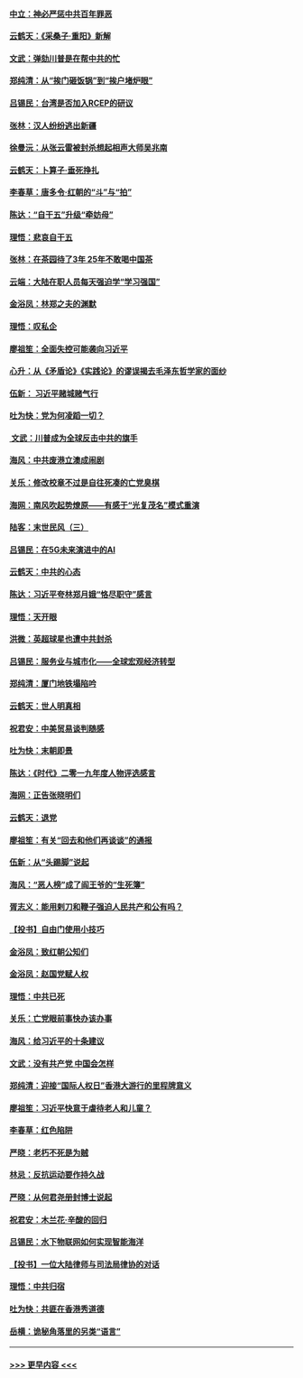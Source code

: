 #### [中立：神必严惩中共百年罪恶](../pages/nsc993/n11744970.md?t=12252111) 
#### [云鹤天：《采桑子‧重阳》新解](../pages/nsc993/n11744948.md?t=12252111) 
#### [文武：弹劾川普是在帮中共的忙](../pages/nsc993/n11744758.md?t=12252111) 
#### [郑纯清：从“挨门砸饭锅”到“挨户堵炉眼”](../pages/nsc993/n11744745.md?t=12252111) 
#### [吕锡民：台湾是否加入RCEP的研议](../pages/nsc993/n11744701.md?t=12252111) 
#### [张林：汉人纷纷逃出新疆](../pages/nsc993/n11743530.md?t=12252111) 
#### [徐曼沅：从张云雷被封杀想起相声大师吴兆南](../pages/nsc993/n11741816.md?t=12252111) 
#### [云鹤天：卜算子‧垂死挣扎](../pages/nsc993/n11739956.md?t=12252111) 
#### [李春草：唐多令‧红朝的“斗”与“拍”](../pages/nsc993/n11739830.md?t=12252111) 
#### [陈达：“自干五”升级“牵妨母”](../pages/nsc993/n11739724.md?t=12252111) 
#### [理悟：悲哀自干五](../pages/nsc993/n11739547.md?t=12252111) 
#### [张林：在茶园待了3年 25年不敢喝中国茶](../pages/nsc993/n11739240.md?t=12252111) 
#### [云端：大陆在职人员每天强迫学“学习强国”](../pages/nsc993/n11738735.md?t=12252111) 
#### [金浴凤：林郑之夫的渊默](../pages/nsc993/n11737735.md?t=12252111) 
#### [理悟：叹私企](../pages/nsc993/n11737715.md?t=12252111) 
#### [廖祖笙：全面失控可能袭向习近平](../pages/nsc993/n11737704.md?t=12252111) 
#### [心升：从《矛盾论》《实践论》的谬误揭去毛泽东哲学家的面纱](../pages/nsc993/n11736962.md?t=12252111) 
#### [伍新： 习近平赌城赌气行](../pages/nsc993/n11736929.md?t=12252111) 
#### [吐为快：党为何凌蹈一切？](../pages/nsc993/n11736915.md?t=12252111) 
#### [ 文武：川普成为全球反击中共的旗手](../pages/nsc993/n11736882.md?t=12252111) 
#### [海风：中共废港立澳成闹剧](../pages/nsc993/n11735857.md?t=12252111) 
#### [关乐：修改校章不过是自往死凑的亡党臭棋](../pages/nsc993/n11735097.md?t=12252111) 
#### [海网：南风吹起势燎原——有感于“光复茂名”模式重演](../pages/nsc993/n11732308.md?t=12252111) 
#### [陆客：末世民风（三）](../pages/nsc993/n11732211.md?t=12252111) 
#### [吕锡民：在5G未来演进中的AI](../pages/nsc993/n11730010.md?t=12252111) 
#### [云鹤天：中共的心态](../pages/nsc993/n11729906.md?t=12252111) 
#### [陈达：习近平夸林郑月娥“恪尽职守”感言](../pages/nsc993/n11729881.md?t=12252111) 
#### [理悟：天开眼](../pages/nsc993/n11729699.md?t=12252111) 
#### [洪微：英超球星也遭中共封杀](../pages/nsc993/n11727243.md?t=12252111) 
#### [吕锡民：服务业与城市化——全球宏观经济转型](../pages/nsc993/n11725845.md?t=12252111) 
#### [郑纯清：厦门地铁塌陷吟](../pages/nsc993/n11725813.md?t=12252111) 
#### [云鹤天：世人明真相](../pages/nsc993/n11725621.md?t=12252111) 
#### [祝君安：中美贸易谈判随感](../pages/nsc993/n11725609.md?t=12252111) 
#### [吐为快：末朝即景](../pages/nsc993/n11723365.md?t=12252111) 
#### [陈达：《时代》二零一九年度人物评选感言](../pages/nsc993/n11723337.md?t=12252111) 
#### [海网：正告张晓明们](../pages/nsc993/n11723228.md?t=12252111) 
#### [云鹤天：退党](../pages/nsc993/n11723056.md?t=12252111) 
#### [廖祖笙：有关“回去和他们再谈谈”的通报](../pages/nsc993/n11722442.md?t=12252111) 
#### [伍新：从“头踢脚”说起](../pages/nsc993/n11722429.md?t=12252111) 
#### [海风：“恶人榜”成了阎王爷的“生死簿”](../pages/nsc993/n11722272.md?t=12252111) 
#### [胥志义：能用剌刀和鞭子强迫人民共产和公有吗？](../pages/nsc993/n11720569.md?t=12252111) 
#### [【投书】自由门使用小技巧](../pages/nsc993/n11720180.md?t=12252111) 
#### [金浴凤：致红朝公知们](../pages/nsc993/n11720563.md?t=12252111) 
#### [金浴凤：赵国党赋人权](../pages/nsc993/n11720533.md?t=12252111) 
#### [理悟：中共已死](../pages/nsc993/n11720233.md?t=12252111) 
#### [关乐：亡党眼前事快办该办事](../pages/nsc993/n11719160.md?t=12252111) 
#### [海风：给习近平的十条建议](../pages/nsc993/n11717616.md?t=12252111) 
#### [文武：没有共产党 中国会怎样](../pages/nsc993/n11717584.md?t=12252111) 
#### [郑纯清：迎接“国际人权日”香港大游行的里程牌意义](../pages/nsc993/n11717417.md?t=12252111) 
#### [廖祖笙：习近平快意于虐待老人和儿童？](../pages/nsc993/n11715313.md?t=12252111) 
#### [李春草：红色陷阱](../pages/nsc993/n11715029.md?t=12252111) 
#### [严晓：老朽不死是为贼](../pages/nsc993/n11712910.md?t=12252111) 
#### [林忌：反抗运动要作持久战](../pages/nsc993/n11712623.md?t=12252111) 
#### [严晓：从何君尧册封博士说起](../pages/nsc993/n11712465.md?t=12252111) 
#### [祝君安：木兰花·辛酸的回归](../pages/nsc993/n11712381.md?t=12252111) 
#### [吕锡民：水下物联网如何实现智能海洋](../pages/nsc993/n11711158.md?t=12252111) 
#### [【投书】一位大陆律师与司法局律协的对话](../pages/nsc993/n11709675.md?t=12252111) 
#### [理悟：中共归宿](../pages/nsc993/n11710059.md?t=12252111) 
#### [吐为快：共匪在香港秀道德](../pages/nsc993/n11709979.md?t=12252111) 
#### [岳横：诡秘角落里的另类“语言”](../pages/nsc993/n11709792.md?t=12252111) 

----
#### [ >>> 更早内容 <<< ](../indexes/nsc993-earlier.md)
